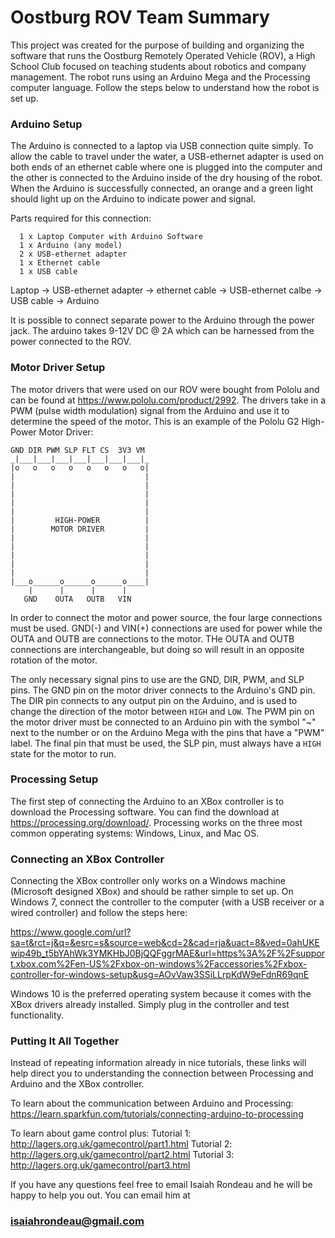 # Oostburg ROV Team Summary
This project was created for the purpose of building and organizing the software that runs the Oostburg Remotely Operated Vehicle (ROV), a High School Club focused on teaching students about robotics and company management. The robot runs using an Arduino Mega and the Processing computer language. Follow the steps below to understand how the robot is set up.

### Arduino Setup
The Arduino is connected to a laptop via USB connection quite simply. To allow the cable to travel under the water, a USB-ethernet adapter is used on both ends of an ethernet cable where one is plugged into the computer and the other is connected to the Arduino inside of the dry housing of the robot. When the Arduino is successfully connected, an orange and a green light should light up on the Arduino to indicate power and signal.

Parts required for this connection:
```
  1 x Laptop Computer with Arduino Software
  1 x Arduino (any model)
  2 x USB-ethernet adapter
  1 x Ethernet cable
  1 x USB cable
```
  
Laptop -> USB-ethernet adapter -> ethernet cable -> USB-ethernet calbe -> USB cable -> Arduino

It is possible to connect separate power to the Arduino through the power jack. The arduino takes 9-12V DC @ 2A which can be harnessed from the power connected to the ROV.

### Motor Driver Setup
The motor drivers that were used on our ROV were bought from Pololu and can be found at https://www.pololu.com/product/2992. The drivers take in a PWM (pulse width modulation) signal from the Arduino and use it to determine the speed of the motor. This is an example of the Pololu G2 High-Power Motor Driver:
```
GND DIR PWM SLP FLT CS  3V3 VM 
_|___|___|___|___|___|___|___|_
|o   o   o   o   o   o   o   o|
|                             |
|                             |
|                             |
|                             |
|                             |
|         HIGH-POWER          |
|        MOTOR DRIVER         |
|                             |
|                             |
|                             |
|                             |
|                             |
|___o______o______o______o____|
    |      |      |      |
   GND    OUTA   OUTB   VIN 
```
In order to connect the motor and power source, the four large connections must be used. GND(-) and VIN(+) connections are used for power while the OUTA and OUTB are connections to the motor. THe OUTA and OUTB connections are interchangeable, but doing so will result in an opposite rotation of the motor.

The only necessary signal pins to use are the GND, DIR, PWM, and SLP pins. The GND pin on the motor driver connects to the Arduino's GND pin. The DIR pin connects to any output pin on the Arduino, and is used to change the direction of the motor between `HIGH` and `LOW`. The PWM pin on the motor driver must be connected to an Arduino pin with the symbol "~" next to the number or on the Arduino Mega with the pins that have a "PWM" label. The final pin that must be used, the SLP pin, must always have a `HIGH` state for the motor to run.

### Processing Setup
The first step of connecting the Arduino to an XBox controller is to download the Processing software. You can find the download at https://processing.org/download/. Processing works on the three most common opperating systems: Windows, Linux, and Mac OS.

### Connecting an XBox Controller
Connecting the XBox controller only works on a Windows machine (Microsoft designed XBox) and should be rather simple to set up. On Windows 7, connect the controller to the computer (with a USB receiver or a wired controller) and follow the steps here:

https://www.google.com/url?sa=t&rct=j&q=&esrc=s&source=web&cd=2&cad=rja&uact=8&ved=0ahUKEwip49b_t5bYAhWk3YMKHbJ0BjQQFggrMAE&url=https%3A%2F%2Fsupport.xbox.com%2Fen-US%2Fxbox-on-windows%2Faccessories%2Fxbox-controller-for-windows-setup&usg=AOvVaw3SSiLLrpKdW9eFdnR69qnE

Windows 10 is the preferred operating system because it comes with the XBox drivers already installed. Simply plug in the controller and test functionality.

### Putting It All Together
Instead of repeating information already in nice tutorials, these links will help direct you to understanding the connection between Processing and Arduino and the XBox controller.

To learn about the communication between Arduino and Processing:
https://learn.sparkfun.com/tutorials/connecting-arduino-to-processing

To learn about game control plus:
Tutorial 1: http://lagers.org.uk/gamecontrol/part1.html
Tutorial 2: http://lagers.org.uk/gamecontrol/part2.html
Tutorial 3: http://lagers.org.uk/gamecontrol/part3.html

If you have any questions feel free to email Isaiah Rondeau and he will be happy to help you out. You can email him at
### isaiahrondeau@gmail.com
